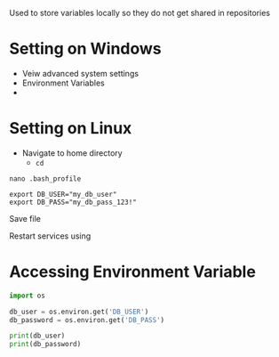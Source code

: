 Used to store variables locally so they do not get shared in repositories



# Setting on Windows

- Veiw advanced system settings
- Environment Variables
- 

# Setting on Linux

- Navigate to home directory
	- `cd`

`nano .bash_profile`

```
export DB_USER="my_db_user"
export DB_PASS="my_db_pass_123!"
```

Save file

Restart services using

# Accessing Environment Variable

```python
import os

db_user = os.environ.get('DB_USER')
db_password = os.environ.get('DB_PASS')

print(db_user)
print(db_password)
```